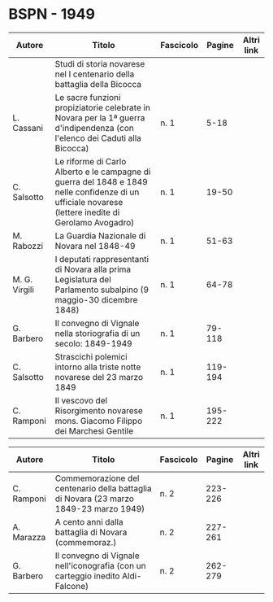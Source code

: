 # BSPN - 1949

| Autore        | Titolo                                                                                                                                               | Fascicolo | Pagine  | Altri link |
|---------------|------------------------------------------------------------------------------------------------------------------------------------------------------|-----------|---------|------------|
|               | Studi di storia novarese nel I centenario della battaglia della Bicocca                                                                              |           |         |            |
| L. Cassani    | Le sacre funzioni propiziatorie celebrate in Novara per la 1ª guerra d'indipendenza (con l'elenco dei Caduti alla Bicocca)                           | n. 1      | 5-18    |            |
| C. Salsotto   | Le riforme di Carlo Alberto e le campagne di guerra del 1848 e 1849 nelle confidenze di un ufficiale novarese (lettere inedite di Gerolamo Avogadro) | n. 1      | 19-50   |            |
| M. Rabozzi    | La Guardia Nazionale di Novara nel 1848-49                                                                                                           | n. 1      | 51-63   |            |
| M. G. Virgili | I deputati rappresentanti di Novara alla prima Legislatura del Parlamento subalpino (9 maggio-30 dicembre 1848)                                      | n. 1      | 64-78   |            |
| G. Barbero    | Il convegno di Vignale nella storiografia di un secolo: 1849-1949                                                                                    | n. 1      | 79-118  |            |
| C. Salsotto   | Strascichi polemici intorno alla triste notte novarese del 23 marzo 1849                                                                             | n. 1      | 119-194 |            |
| C. Ramponi    | Il vescovo del Risorgimento novarese mons. Giacomo Filippo dei Marchesi Gentile                                                                      | n. 1      | 195-222 |            |

| Autore     | Titolo                                                                                | Fascicolo | Pagine  | Altri link |
|------------|---------------------------------------------------------------------------------------|-----------|---------|------------|
| C. Ramponi | Commemorazione del centenario della battaglia di Novara (23 marzo 1849-23 marzo 1949) | n. 2      | 223-226 |            |
| A. Marazza | A cento anni dalla battaglia di Novara (commemoraz.)                                  | n. 2      | 227-261 |            |
| G. Barbero | Il convegno di Vignale nell'iconografia (con un carteggio inedito Aldi-Falcone)       | n. 2      | 262-279 |            |

